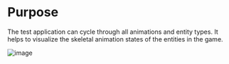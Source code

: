 # Purpose

The test application can cycle through all animations and entity types. It helps to visualize
the skeletal animation states of the entities in the game.

![image](https://raw.githubusercontent.com/wiki/mgerhardy/engine/images/dwarf.jpeg)
